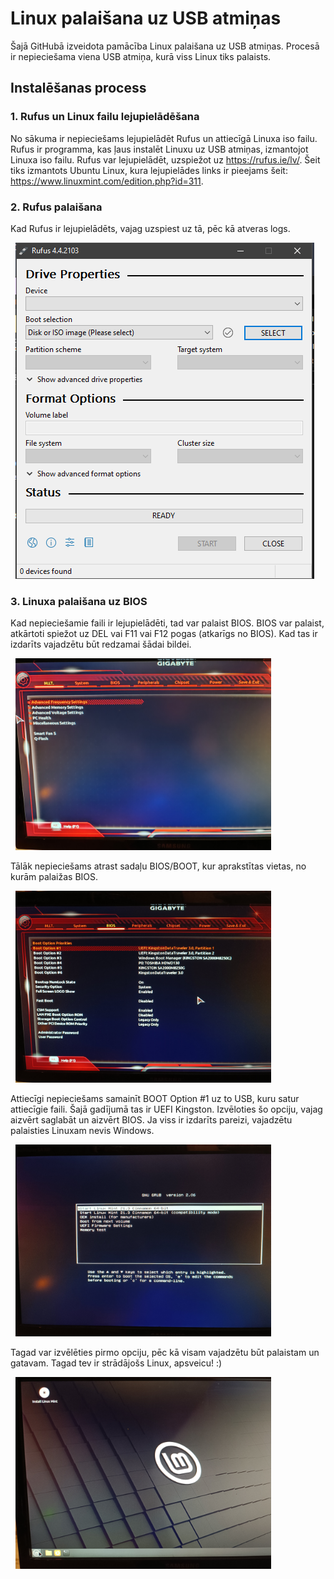 <h1> Linux palaišana uz USB atmiņas </h1>

Šajā GitHubā izveidota pamācība Linux palaišana uz USB atmiņas. Procesā ir nepieciešama viena USB atmiņa, kurā viss Linux tiks palaists.

<h2> Instalēšanas process </h2>
<h3> 1. Rufus un Linux failu lejupielādēšana </h3>

No sākuma ir nepieciešams lejupielādēt Rufus un attiecīgā Linuxa iso failu. Rufus ir programma, kas ļaus instalēt Linuxu uz USB atmiņas, izmantojot Linuxa iso failu. Rufus var lejupielādēt, uzspiežot uz https://rufus.ie/lv/.
Šeit tiks izmantots Ubuntu Linux, kura lejupielādes links ir pieejams šeit: https://www.linuxmint.com/edition.php?id=311.

<h3> 2. Rufus palaišana </h3>

Kad Rufus ir lejupielādēts, vajag uzspiest uz tā, pēc kā atveras logs.

&nbsp; <img src="https://raw.githubusercontent.com/Neatkarigais/LinuxInstalacija/main/Rufus.PNG" height="538" width="478" />

<h3> 3. Linuxa palaišana uz BIOS </h3>

Kad nepieciešamie faili ir lejupielādēti, tad var palaist BIOS. BIOS var palaist, atkārtoti spiežot uz DEL vai F11 vai F12 pogas (atkarīgs no BIOS). Kad tas ir izdarīts vajadzētu būt redzamai šādai bildei.

&nbsp; <img src="https://raw.githubusercontent.com/Neatkarigais/LinuxInstalacija/main/1706734925213.jpg" height="307" width="409" />

Tālāk nepieciešams atrast sadaļu BIOS/BOOT, kur aprakstītas vietas, no kurām palaižas BIOS.

&nbsp; <img src="https://raw.githubusercontent.com/Neatkarigais/LinuxInstalacija/main/1706734925200.jpg" height="307" width="409" />

Attiecīgi nepieciešams samainīt BOOT Option #1 uz to USB, kuru satur attiecīgie faili. Šajā gadījumā tas ir UEFI Kingston. Izvēloties šo opciju, vajag aizvērt saglabāt un aizvērt BIOS. Ja viss ir izdarīts pareizi, vajadzētu palaisties Linuxam nevis Windows.

&nbsp; <img src="https://raw.githubusercontent.com/Neatkarigais/LinuxInstalacija/main/1706734925189.jpg" height="307" width="409" />

Tagad var izvēlēties pirmo opciju, pēc kā visam vajadzētu būt palaistam un gatavam. Tagad tev ir strādājošs Linux, apsveicu! :)

&nbsp; <img src="https://raw.githubusercontent.com/Neatkarigais/LinuxInstalacija/main/1706734925177.jpg" height="307" width="409" />

